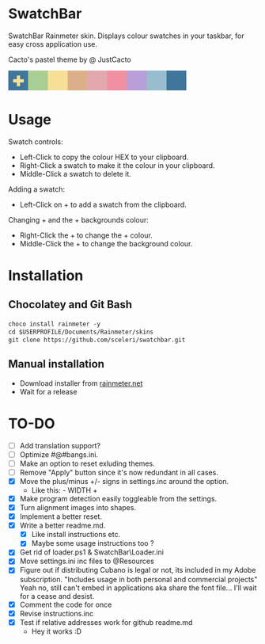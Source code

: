 # SwatchBar
SwatchBar Rainmeter skin. Displays colour swatches in your taskbar, for easy cross application use.

Cacto's pastel theme by @ JustCacto

![SwatchBar Screenshot](./@Resources/Images/swatchbar.png)

# Usage

Swatch controls: 
 * Left-Click to copy the colour HEX to your clipboard.
 * Right-Click a swatch to make it the colour in your clipboard.
 * Middle-Click a swatch to delete it.

Adding a swatch: 
 * Left-Click on + to add a swatch from the clipboard.

Changing + and the + backgrounds colour:
 * Right-Click the + to change the + colour.
 * Middle-Click the + to change the background colour.

# Installation

## Chocolatey and Git Bash

	choco install rainmeter -y
	cd $USERPROFILE/Documents/Rainmeter/skins
	git clone https://github.com/sceleri/swatchbar.git
	
## Manual installation 

* Download installer from [rainmeter.net](http://rainmeter.net) 
* Wait for a release

# TO-DO
 * [ ] Add translation support?
 * [ ] Optimize #@#bangs.ini.
 * [ ] Make an option to reset exluding themes.
 * [ ] Remove "Apply" button since it's now redundant in all cases.
 * [x] Move the plus/minus +/- signs in settings.inc around the option.
	* Like this: - WIDTH + 
 * [x] Make program detection easily toggleable from the settings.
 * [x] Turn alignment images into shapes.
 * [x] Implement a better reset.
 * [x] Write a better readme.md.
	* [x] Like install instructions etc.
	* [x] Maybe some usage instructions too ?
 * [x] Get rid of loader.ps1 & SwatchBar\Loader.ini
 * [x] Move settings.ini inc files to @Resources
 * [x] Figure out if distributing Cubano is legal or not, its included in my
	   Adobe subscription. "Includes usage in both personal and commercial projects"
	   Yeah no, still can't embed in applications aka share the font file... 
	   I'll wait for a cease and desist.
 * [x] Comment the code for once
 * [x] Revise instructions.inc
 * [x] Test if relative addresses work for github readme.md 
	* Hey it works :D
